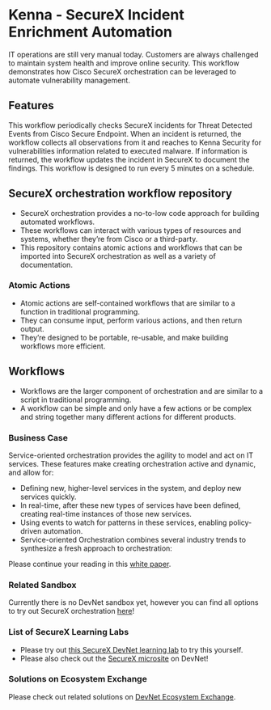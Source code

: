 # Kenna - SecureX Incident Enrichment Automation

IT operations are still very manual today. Customers are always challenged to maintain system health and improve online security. This workflow demonstrates how Cisco SecureX orchestration can be leveraged to automate vulnerability management.

## Features

This workflow periodically checks SecureX incidents for Threat Detected Events from Cisco Secure Endpoint. When an incident is returned, the workflow collects all observations from it and reaches to Kenna Security for vulnerabilities information related to executed malware. If information is returned, the workflow updates the incident in SecureX to document the findings. This workflow is designed to run every 5 minutes on a schedule.

## SecureX orchestration workflow repository

* SecureX orchestration provides a no-to-low code approach for building automated workflows. 
* These workflows can interact with various types of resources and systems, whether they’re from Cisco or a third-party. 
* This repository contains atomic actions and workflows that can be imported into SecureX orchestration as well as a variety of documentation.

### Atomic Actions
* Atomic actions are self-contained workflows that are similar to a function in traditional programming. 
* They can consume input, perform various actions, and then return output. 
* They’re designed to be portable, re-usable, and make building workflows more efficient.

## Workflows
* Workflows are the larger component of orchestration and are similar to a script in traditional programming. 
* A workflow can be simple and only have a few actions or be complex and string together many different actions for different products.

### Business Case

Service-oriented orchestration provides the agility to model and act on IT services. These features make creating orchestration active and dynamic, and allow for:

* Defining new, higher-level services in the system, and deploy new services quickly.
* In real-time, after these new types of services have been defined, creating real-time instances of those new services.
* Using events to watch for patterns in these services, enabling policy-driven automation.
* Service-oriented Orchestration combines several industry trends to synthesize a fresh approach to orchestration:

Please continue your reading in this [white paper](https://www.cisco.com/c/en/us/products/collateral/security/white-paper-c11-744498.html).

### Related Sandbox
Currently there is no DevNet sandbox yet, however you can find all options to try out SecureX orchestration [here](https://developer.cisco.com/learning/lab/Cisco-SecureX-101-lab/step/1)!

### List of SecureX Learning Labs
* Please try out [this SecureX DevNet learning lab](https://developer.cisco.com/learning/modules/SecureX-orchestration) to try this yourself. 
* Please also check out the [SecureX microsite](https://developer.cisco.com/securex/) on DevNet!

### Solutions on Ecosystem Exchange
Please check out related solutions on [DevNet Ecosystem Exchange](https://developer.cisco.com/ecosystem/solutions/#key=securex).
